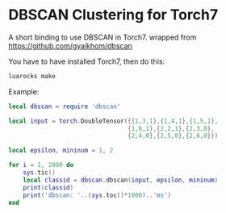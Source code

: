DBSCAN Clustering for Torch7
===================

A short binding to use DBSCAN in Torch7. wrapped from https://github.com/gyaikhom/dbscan

You have to have installed Torch7, then do this:

```bash
luarocks make
```

Example:

```lua
local dbscan = require 'dbscan'

local input = torch.DoubleTensor({{1,3,1},{1,4,1},{1,5,1},
                                 {1,6,1},{2,2,1},{2,3,0},
                                 {2,4,0},{2,5,0},{2,6,0}})

local epsilon, mininum = 1, 2

for i = 1, 2000 do
	sys.tic()
	local classid = dbscan.dbscan(input, epsilon, mininum)
	print(classid)
	print('dbscan: '..(sys.toc()*1000)..'ms')
end
```

